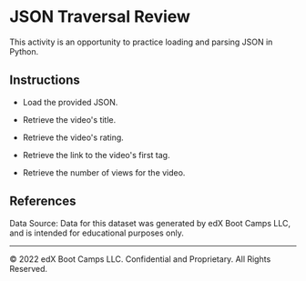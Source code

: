 # JSON Traversal Review

This activity is an opportunity to practice loading and parsing JSON in Python.

## Instructions

* Load the provided JSON.

* Retrieve the video's title.

* Retrieve the video's rating.

* Retrieve the link to the video's first tag.

* Retrieve the number of views for the video.

## References

Data Source:
Data for this dataset was generated by edX Boot Camps LLC, and is intended for educational purposes only.

---

© 2022 edX Boot Camps LLC. Confidential and Proprietary. All Rights Reserved.
